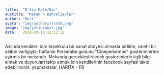 ```yaml
---
title:  "N'Sin Kafe/Bar"
subtitle: "Mekan > Bahcelievler"
author: "Nuri"
avatar: "img/authors/sloth.png"
image: "img/yalinsanat.jpg"
date:   2018-03-18 12:12:12
---
```


Aslinda kendileri tam tesekkulu bir sanat atolyesi olmakla birlikte, sinefil bir ekibin varligiyla; haftanin Persembe gununu "Cinepersembe" gosterimlerine ayirmis bir mekandir. Mekanda gerceklestirilecek gosterimlerle ilgili bilgi almak ve duyurulari takip etmek icin kendilerinin facebook sayfasi takip edebilirsiniz. yapmaktalar.
HARITA - FB
